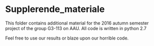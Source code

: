 # Supplerende_materiale
This folder contains additional material for the 2016 autumn semester project of the group G3-113 on AAU.
All code is written in python 2.7

Feel free to use our results or blaze upon our horrible code. 


